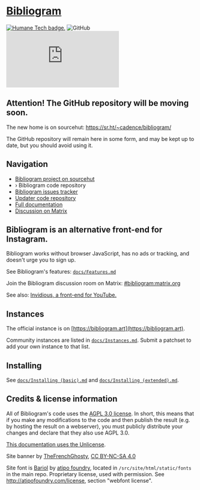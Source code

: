 # [Bibliogram](https://bibliogram.art)

[![Humane Tech badge.](https://meta.bibliogram.art/art/humane-tech-badge.svg)](https://github.com/humanetech-community/awesome-humane-tech#readme)
![GitHub](https://img.shields.io/github/license/cloudrac3r/bibliogram)
[![Discussion on Matrix.](https://img.shields.io/matrix/bibliogram:matrix.org?label=%23bibliogram&logo=matrix)](https://matrix.to/#/#bibliogram:matrix.org)

## Attention! The GitHub repository will be moving soon.

The new home is on sourcehut: https://sr.ht/~cadence/bibliogram/

The GitHub repository will remain here in some form, and may be kept up to date, but you should avoid using it.

## Navigation

- [Bibliogram project on sourcehut][project]
- › Bibliogram code repository
- [Bibliogram issues tracker][issues]
- [Updater code repository][updater repo]
- [Full documentation][docs folder]
- [Discussion on Matrix][matrix]

[project]: https://sr.ht/~cadence/bibliogram/
[main repo]: https://git.sr.ht/~cadence/bibliogram
[issues]: https://todo.sr.ht/~cadence/bibliogram-issues
[updater repo]: https://git.sr.ht/~cadence/bibliogram-updater
[docs folder]: https://git.sr.ht/~cadence/bibliogram-docs/tree/master/docs

## Bibliogram is an alternative front-end for Instagram.

Bibliogram works without browser JavaScript, has no ads or tracking,
and doesn't urge you to sign up.

See Bibliogram's features: [`docs/Features.md`][features]

[features]: https://git.sr.ht/~cadence/bibliogram-docs/tree/main/docs/Features.md

Join the Bibliogram discussion room on Matrix:
[#bibliogram:matrix.org][matrix]

[matrix]: https://matrix.to/#/#bibliogram:matrix.org

See also: [Invidious, a front-end for YouTube.][invidious repo]

[invidious repo]: https://github.com/omarroth/invidious

## Instances

The official instance is on
[https://bibliogram.art](https://bibliogram.art).

Community instances are listed in [`docs/Instances.md`][instances].
Submit a patchset to add your own instance to that list.

[instances]: https://git.sr.ht/~cadence/bibliogram-docs/tree/main/docs/Instances.md

## Installing

See [`docs/Installing (basic).md`][basic] and
[`docs/Installing (extended).md`][extended].

[basic]: https://git.sr.ht/~cadence/bibliogram-docs/tree/main/docs/Installing%20%28basic%29.md
[extended]: https://git.sr.ht/~cadence/bibliogram-docs/tree/main/docs/Installing%20%28extended%29.md

## Credits & license information

All of Bibliogram's code uses the
[AGPL 3.0 license](https://choosealicense.com/licenses/agpl-3.0/). In
short, this means that if you make any modifications to the code and
then publish the result (e.g. by hosting the result on a webserver),
you must publicly distribute your changes and declare that they also
use AGPL 3.0.

[This documentation uses the Unlicense](https://unlicense.org/).

Site banner by [TheFrenchGhosty](https://github.com/TheFrenchGhosty),
[CC BY-NC-SA 4.0](https://creativecommons.org/licenses/by-nc-sa/4.0/)

Site font is [Bariol](http://atipofoundry.com/fonts/bariol) by
[atipo foundry](http://atipofoundry.com/), located in
`/src/site/html/static/fonts` in the main repo. Proprietary license,
used with permission. See http://atipofoundry.com/license, section
"webfont license".
